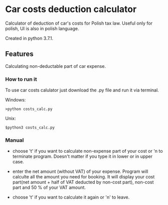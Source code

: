 # Car costs deduction calculator

Calculator of deduction of car's costs for Polish tax law.
Useful only for polish, UI is also in polish language.

Created in python 3.7.1.

## Features

Calculating non-deductable part of car expense.

### How to run it

To use car costs calulator just download the .py file and run it via terminal.

Windows:

```>python costs_calc.py```

Unix:

```$python3 costs_calc.py```

### Manual

* choose 't' if you want to calculate non-expense part of your cost or 'n to terminate program.
  Doesn't matter if you type it in lower or in upper case.

* enter the net amount (without VAT) of your expense. Program will calculte all the amount you need for booking.
  It will display your cost part(net amount + half of VAT deducted by non-cost part), non-cost part and 50 % of your VAT amount.

* choose 't' if you want to calculate it again or 'n' to leave.